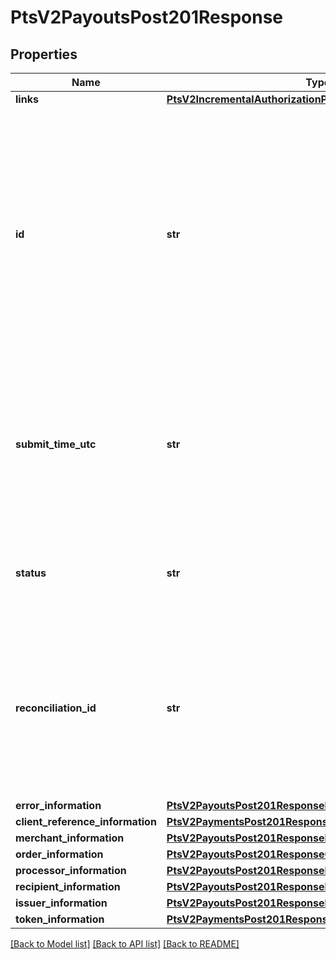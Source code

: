 # PtsV2PayoutsPost201Response

## Properties
Name | Type | Description | Notes
------------ | ------------- | ------------- | -------------
**links** | [**PtsV2IncrementalAuthorizationPatch201ResponseLinks**](PtsV2IncrementalAuthorizationPatch201ResponseLinks.md) |  | [optional] 
**id** | **str** | An unique identification number generated by Cybersource to identify the submitted request. Returned by all services. It is also appended to the endpoint of the resource. On incremental authorizations, this value with be the same as the identification number returned in the original authorization response.  | [optional] 
**submit_time_utc** | **str** | Time of request in UTC. &#x60;Format: YYYY-MM-DDThh:mm:ssZ&#x60;  Example 2016-08-11T22:47:57Z equals August 11, 2016, at 22:47:57 (10:47:57 p.m.). The T separates the date and the time. The Z indicates UTC.  | [optional] 
**status** | **str** | The status of the submitted transaction.  Possible values:  - ACCEPTED  - DECLINED  - INVALID_REQUEST  | [optional] 
**reconciliation_id** | **str** | Cybersource or merchant generated transaction reference number. This is sent to the processor and is echoed back in the response to the merchant. This is This value is used for reconciliation purposes.  | [optional] 
**error_information** | [**PtsV2PayoutsPost201ResponseErrorInformation**](PtsV2PayoutsPost201ResponseErrorInformation.md) |  | [optional] 
**client_reference_information** | [**PtsV2PaymentsPost201ResponseClientReferenceInformation**](PtsV2PaymentsPost201ResponseClientReferenceInformation.md) |  | [optional] 
**merchant_information** | [**PtsV2PayoutsPost201ResponseMerchantInformation**](PtsV2PayoutsPost201ResponseMerchantInformation.md) |  | [optional] 
**order_information** | [**PtsV2PayoutsPost201ResponseOrderInformation**](PtsV2PayoutsPost201ResponseOrderInformation.md) |  | [optional] 
**processor_information** | [**PtsV2PayoutsPost201ResponseProcessorInformation**](PtsV2PayoutsPost201ResponseProcessorInformation.md) |  | [optional] 
**recipient_information** | [**PtsV2PayoutsPost201ResponseRecipientInformation**](PtsV2PayoutsPost201ResponseRecipientInformation.md) |  | [optional] 
**issuer_information** | [**PtsV2PayoutsPost201ResponseIssuerInformation**](PtsV2PayoutsPost201ResponseIssuerInformation.md) |  | [optional] 
**token_information** | [**PtsV2PaymentsPost201ResponseTokenInformation**](PtsV2PaymentsPost201ResponseTokenInformation.md) |  | [optional] 

[[Back to Model list]](../README.md#documentation-for-models) [[Back to API list]](../README.md#documentation-for-api-endpoints) [[Back to README]](../README.md)


